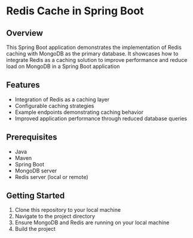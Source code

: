 # Redis Cache in Spring Boot

## Overview

This Spring Boot application demonstrates the implementation of Redis caching with MongoDB as the primary database. It showcases how to integrate Redis as a caching solution to improve performance and reduce load on MongoDB in a Spring Boot application
## Features

- Integration of Redis as a caching layer
- Configurable caching strategies
- Example endpoints demonstrating caching behavior
- Improved application performance through reduced database queries

## Prerequisites

- Java
- Maven
- Spring Boot
- MongoDB server
- Redis server (local or remote)

## Getting Started

1. Clone this repository to your local machine
2. Navigate to the project directory
3. Ensure MongoDB and Redis are running on your local machine
4. Build the project